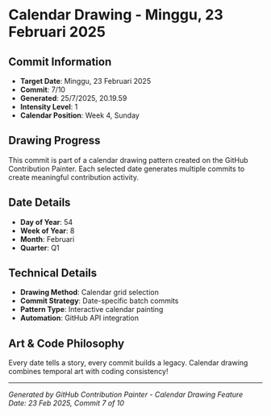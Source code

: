 # Calendar Drawing - Minggu, 23 Februari 2025

## Commit Information
- **Target Date**: Minggu, 23 Februari 2025
- **Commit**: 7/10
- **Generated**: 25/7/2025, 20.19.59
- **Intensity Level**: 1
- **Calendar Position**: Week 4, Sunday

## Drawing Progress
This commit is part of a calendar drawing pattern created on the GitHub Contribution Painter.
Each selected date generates multiple commits to create meaningful contribution activity.

## Date Details
- **Day of Year**: 54
- **Week of Year**: 8
- **Month**: Februari
- **Quarter**: Q1

## Technical Details
- **Drawing Method**: Calendar grid selection
- **Commit Strategy**: Date-specific batch commits
- **Pattern Type**: Interactive calendar painting
- **Automation**: GitHub API integration

## Art & Code Philosophy
Every date tells a story, every commit builds a legacy. 
Calendar drawing combines temporal art with coding consistency!

---
*Generated by GitHub Contribution Painter - Calendar Drawing Feature*
*Date: 23 Feb 2025, Commit 7 of 10*